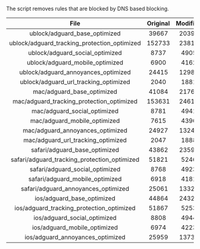 The script removes rules that are blocked by DNS based blocking.


| File | Original | Modified |
|:----:|:-----:|:-----:|
| ublock/adguard_base_optimized | 39667 | 20396 |
| ublock/adguard_tracking_protection_optimized | 152733 | 23810 |
| ublock/adguard_social_optimized | 8737 | 4905 |
| ublock/adguard_mobile_optimized | 6900 | 4162 |
| ublock/adguard_annoyances_optimized | 24415 | 12980 |
| ublock/adguard_url_tracking_optimized | 2040 | 1881 |
| mac/adguard_base_optimized | 41084 | 21761 |
| mac/adguard_tracking_protection_optimized | 153631 | 24618 |
| mac/adguard_social_optimized | 8781 | 4941 |
| mac/adguard_mobile_optimized | 7615 | 4396 |
| mac/adguard_annoyances_optimized | 24927 | 13244 |
| mac/adguard_url_tracking_optimized | 2047 | 1888 |
| safari/adguard_base_optimized | 43862 | 23595 |
| safari/adguard_tracking_protection_optimized | 51821 | 5246 |
| safari/adguard_social_optimized | 8768 | 4923 |
| safari/adguard_mobile_optimized | 6918 | 4181 |
| safari/adguard_annoyances_optimized | 25061 | 13321 |
| ios/adguard_base_optimized | 44864 | 24320 |
| ios/adguard_tracking_protection_optimized | 51867 | 5253 |
| ios/adguard_social_optimized | 8808 | 4944 |
| ios/adguard_mobile_optimized | 6974 | 4223 |
| ios/adguard_annoyances_optimized | 25959 | 13733 |